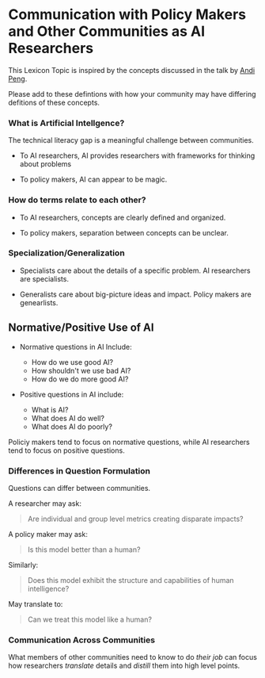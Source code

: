 # Communication with Policy Makers and Other Communities as AI Researchers

This Lexicon Topic is inspired by the concepts discussed in the talk by [Andi Peng](https://andipeng.com/).

Please add to these defintions with how your community may have differing defitions of these concepts.

### What is Artificial Intellgence?

The technical literacy gap is a meaningful challenge between communities.

- To AI researchers, AI provides researchers with frameworks for thinking about problems

- To policy makers, AI can appear to be magic. 

### How do terms relate to each other?

- To AI researchers, concepts are clearly defined and organized.

- To policy makers, separation between concepts can be unclear.

### Specialization/Generalization

- Specialists care about the details of a specific problem.  AI researchers are specialists.

- Generalists care about big-picture ideas and impact. Policy makers are genearlists.

## Normative/Positive Use of AI

- Normative questions in AI Include:

    - How do we use good AI?
    - How shouldn't we use bad AI?
    - How do we do more good AI?

- Positive questions in AI include:
    
    - What is AI?
    - What does AI do well?
    - What does AI do poorly?

Policiy makers tend to focus on normative questions, while AI researchers tend to focus on positive questions.

### Differences in Question Formulation

Questions can differ between communities.  

A researcher may ask:

> Are individual and group level metrics creating disparate impacts?

A policy maker may ask:

> Is this model better than a human?

Similarly:

> Does this model exhibit the structure and capabilities of human intelligence?

May translate to:

> Can we treat this model like a human?

### Communication Across Communities

What members of other communities need to know to do *their job* can focus how researchers *translate* details and *distill* them into high level points.